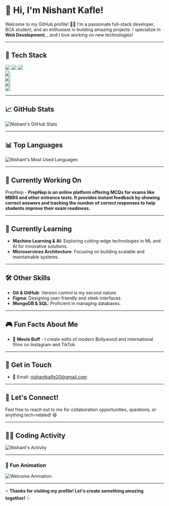 # 👋 Hi, I'm Nishant Kafle!

Welcome to my GitHub profile! 👨‍💻 I'm a passionate full-stack developer, BCA student, and an enthusiast in building amazing projects. I specialize in **Web Development**, , and I love working on new technologies! 

---

## 🔧 Tech Stack

![](https://img.shields.io/badge/JavaScript-%23F7DF1E.svg?style=for-the-badge&logo=javascript&logoColor=black) 
![](https://img.shields.io/badge/React-%2320232a.svg?style=for-the-badge&logo=react&logoColor=61DAFB) 
![](https://img.shields.io/badge/Next.js-%23000000.svg?style=for-the-badge&logo=next.js&logoColor=white)  
![](https://img.shields.io/badge/Python-%233776AB.svg?style=for-the-badge&logo=python&logoColor=white)  
![](https://img.shields.io/badge/Java-%23F7DF1E.svg?style=for-the-badge&logo=java&logoColor=black)  
![](https://img.shields.io/badge/Arduino-%23FF6C00.svg?style=for-the-badge&logo=arduino&logoColor=white)  
![](https://img.shields.io/badge/Tailwind%20CSS-%2338B2AC.svg?style=for-the-badge&logo=tailwindcss&logoColor=white)

---

## 📈 GitHub Stats

![Nishant's GitHub Stats](https://github-readme-stats.vercel.app/api?username=NishantKafle&count_private=true&show_icons=true&theme=tokyonight)

---

## 📊 Top Languages

![Nishant's Most Used Languages](https://github-readme-stats.vercel.app/api/top-langs/?username=NishantKafle&layout=compact&theme=tokyonight)

---

## 🔭 Currently Working On

PrepNep - **PrepNep is an online platform offering MCQs for exams like MBBS and other entrance tests. It provides instant feedback by showing correct answers and tracking the number of correct responses to help students improve their exam readiness.**

---

## 🌱 Currently Learning

- **Machine Learning & AI**: Exploring cutting-edge technologies in ML and AI for innovative solutions.
- **Microservices Architecture**: Focusing on building scalable and maintainable systems.

---

## 🛠️ Other Skills

- **Git & GitHub**: Version control is my second nature.
- **Figma**: Designing user-friendly and sleek interfaces.
- **MongoDB & SQL**: Proficient in managing databases.

---

## 🎮 Fun Facts About Me


- 🎥 **Movie Buff** - I create edits of modern Bollywood and international films on Instagram and TikTok.

---

## 📧 Get in Touch

- 📧 Email: [nishantkafle20@gmail.com](mailto:nishant@example.com)

---

## 💫 Let's Connect!

Feel free to reach out to me for collaboration opportunities, questions, or anything tech-related! 😄

---

## 👨‍💻 Coding Activity

![Nishant's Activity](https://github-readme-activity-graph.cyclic.app/graph?username=NishantKafle&theme=tokyonight)

---

### 🚀 Fun Animation

![Welcome Animation](https://raw.githubusercontent.com/NishantKafle/NishantKafle/main/assets/hello.gif)

---

⭐ **Thanks for visiting my profile! Let's create something amazing together!** ✨
